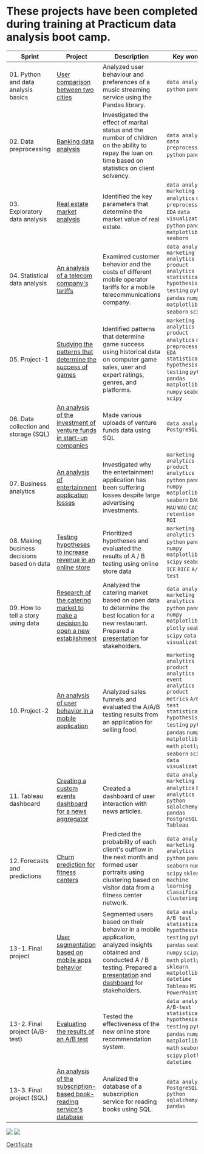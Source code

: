 # These projects have been completed during training at Practicum data analysis boot camp.
| Sprint | Project | Description | Key words |
| --- | --- | --- | --- |
| 01. Python and data analysis basics | [User comparison between two cities](https://github.com/darya134/Data_analytics/tree/main/01.%20Python%20and%20data%20analysis%20basics) | Analyzed user behaviour and preferences of a music streaming service using the Pandas library. | `data analytics` `python` `pandas`|
| 02. Data preprocessing | [Banking data analysis](https://github.com/darya134/Data_analytics/tree/main/02.%20Data%20preprocessing) | Investigated the effect of marital status and the number of children on the ability to repay the loan on time based on statistics on client solvency. | `data analytics` `data preprocessing` `python` `pandas`|
| 03. Exploratory data analysis | [Real estate market analysis](https://github.com/darya134/Data_analytics/tree/main/03.%20Exploratory%20data%20analysis) | Identified the key parameters that determine the market value of real estate. | `data analytics` `marketing analytics` `data preprocessing` `EDA` `data visualization` `python` `pandas` `matplotlib` `seaborn`|
| 04. Statistical data analysis | [An analysis of a telecom company's tariffs](https://github.com/darya134/Data_analytics/tree/main/04.%20Statistical%20data%20analysis) | Examined customer behavior and the costs of different mobile operator tariffs for a mobile telecommunications company. | `data analytics` `marketing analytics` `product analytics` `statistical hypothesis testing` `python` `pandas` `numpy` `matplotlib` `seaborn` `scipy` |
| 05. Project-1 | [Studying the patterns that determine the success of games](https://github.com/darya134/Data_analytics/tree/main/05.%20Project-1) | Identified patterns that determine game success using historical data on computer game sales, user and expert ratings, genres, and platforms. | `marketing analytics` `product analytics` `data preprocessing` `EDA` `statistical hypothesis testing` `python` `pandas`  `matplotlib` `numpy` `seaborn` `scipy` |
| 06. Data collection and storage (SQL) | [An analysis of the investment of venture funds in start-up companies](https://github.com/darya134/Data_analytics/tree/main/06.%20Data%20collection%20and%20storage%20(SQL)) | Made various uploads of venture funds data using SQL | `data analytics` `PostgreSQL` |
| 07. Business analytics | [An analysis of entertainment application losses](https://github.com/darya134/Data_analytics/tree/main/07.%20Business%20analytics) | Investigated why the entertainment application has been suffering losses despite large advertising investments. | `marketing analytics` `product analytics` `python` `pandas` `numpy` `matplotlib` `seaborn` `DAU` `MAU` `WAU` `CAC` `LTV` `retention rate` `ROI`|
| 08. Making business decisions based on data | [Testing hypotheses to increase revenue in an online store](https://github.com/darya134/Data_analytics/tree/main/08.%20Making%20business%20decisions%20based%20on%20data) | Prioritized hypotheses and evaluated the results of A / B testing using online store data | `marketing analytics` `python` `pandas` `numpy` `matplotlib` `scipy` `seaborn` `ICE` `RICE` `A/B-test`|
| 09. How to tell a story using data | [Research of the catering market to make a decision to open a new establishment](https://github.com/darya134/Data_analytics/tree/main/09.%20How%20to%20tell%20a%20story%20using%20data) | Analyzed the catering market based on open data to determine the best location for a new restaurant. Prepared a [presentation](https://github.com/darya134/Data_analytics/tree/main/01.%20Python%20and%20data%20analysis%20basics) for stakeholders. | `data analytics` `marketing analytics` `python` `pandas` `numpy` `matplotlib` `plotly` `seaborn` `scipy` `data visualization`|
| 10. Project-2 | [An analysis of user behavior in a mobile application](https://github.com/darya134/Data_analytics/tree/main/10.%20Project-2) | Analyzed sales funnels and evaluated the A/A/B testing results from an application for selling food. | `marketing analytics` `product analytics` `event analytics` `product metrics` `A/B test` `statistical hypothesis testing` `python` `pandas` `numpy` `matplotlib` `math` `plotly` `seaborn` `scipy` `data visualization` |
| 11. Tableau dashboard | [Creating a custom events dashboard for a news aggregator](https://github.com/darya134/Data_analytics/tree/main/11.%20Automation) | Created a dashboard of user interaction with news articles. | `data analytics` `marketing analytics` `BI analytics` `python` `sqlalchemy` `pandas` `PostgreSQL` `Tableau` |
| 12. Forecasts and predictions | [Churn prediction for fitness centers](https://github.com/darya134/Data_analytics/tree/main/12.%20Forecasts%20and%20predictions) | Predicted the probability of each client's outflow in the next month and formed user portraits using clustering based on visitor data from a fitness center network. | `data analytics` `marketing analytics` `python` `pandas` `seaborn` `numpy` `scipy` `sklearn` `machine learning` `classification` `clustering` |
| 13-1. Final project | [User segmentation based on mobile apps behavior](https://github.com/darya134/Data_analytics/tree/main/13-1.%20Graduation%20project) | Segmented users based on their behavior in a mobile application, analyzed insights obtained and conducted A / B testing. Prepared a [presentation](https://github.com/darya134/Data_analytics/tree/main/01.%20Python%20and%20data%20analysis%20basics) and [dashboard](https://public.tableau.com/app/profile/darya.ilina/viz/Mobile_app_analysis/sheet3#2) for stakeholders. | `data analytics` `A/B test` `statistical hypothesis testing` `python` `pandas`  `seaborn` `numpy` `scipy` `math` `plotly` `sklearn` `matplotlib` `datetime` `Tableau` `MS PowerPoint`|
| 13-2. Final project (A/B-test) | [Evaluating the results of an A/B test](https://github.com/darya134/Data_analytics/tree/main/13-2.%20Graduation%20project%20(A/B-test)) | Tested the effectiveness of the new online store recommendation system. | `data analytics` `A/B-test` `statistical hypothesis testing` `python` `pandas` `numpy` `matplotlib` `math` `seaborn` `scipy` `plotly` `datetime` |
| 13-3. Final project (SQL) | [An analysis of the subscription-based book-reading service's database](https://github.com/darya134/Data_analytics/tree/main/13-3.%20Graduation%20project%20(SQL)) | Analized the database of a subscription service for reading books using SQL. | `data analytics` `PostgreSQL` `python` `sqlalchemy` `pandas` |


![](diploma/diploma_cover_ru.jpg)
![](diploma/diploma_sprints_ru.jpg)

[Certificate](https://github.com/darya134/Data_analytics/tree/main/01.%20Python%20and%20data%20analysis%20basics)
